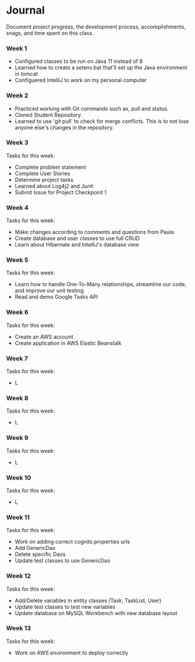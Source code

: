 # Journal
Document project progress, the development process, accomplishments, snags, 
and time spent on this class. 

### Week 1 
* Configured classes to be run on Java 11 instead of 8
* Learned how to create a setenv.bat that'll set up the Java environment in tomcat
* Configuered IntelliJ to work on my personal computer

### Week 2
* Practiced working with Git commands such as, pull and status. 
* Cloned Student Repository.
* Learned to use 'git pull' to check for merge conflicts. This is to not lose anyone else's changes in the repository.

### Week 3
Tasks for this week:
  * Complete problem statement
  * Complete User Stories
  * Determine project tasks
  * Learned about Log4j2 and Junit
  * Submit Issue for Project Checkpoint 1

### Week 4 
Tasks for this week:
 * Make changes according to comments and questions from Paula
 * Create database and user classes to use full CRUD 
 * Learn about Hibernate and IntelliJ's database view

### Week 5 
Tasks for this week: 
* Learn how to handle One-To-Many relationships, streamline our code, and improve our unit testing. 
* Read and demo Google Tasks API

### Week 6
Tasks for this week:
* Create an AWS account
* Create application in AWS Elastic Beanstalk

### Week 7
Tasks for this week:
* L

### Week 8
Tasks for this week:
* L

### Week 9
Tasks for this week:
* L

### Week 10
Tasks for this week:
* L

### Week 11
Tasks for this week:
* Work on adding correct cognito.properties urls
* Add GenericDao 
* Delete specific Daos
* Update test classes to use GenericDao

### Week 12
Tasks for this week:
* Add/Delete variables in entity classes (Task, TaskList, User)
* Update test classes to test new variables
* Update database on MySQL Workbench with new database layout

### Week 13
Tasks for this week:
* Work on AWS environment to deploy correctly



